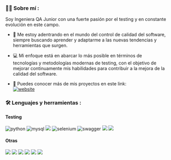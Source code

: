 ### :woman_technologist: Sobre mí :
Soy Ingeniera QA Junior con una fuerte pasión por el testing y en constante evolución en este campo.

* :seedling: Me estoy adentrando en el mundo del control de calidad del software, siempre buscando aprender y adaptarme a las nuevas tendencias y herramientas que surgen.

* :computer: Mi enfoque está en abarcar lo más posible en términos de tecnologías y metodologías modernas de testing, con el objetivo de mejorar continuamente mis habilidades para contribuir a la mejora de la calidad del software.
  
* :blue_book: Puedes conocer más de mis proyectos en este link:  
  [![website](https://img.shields.io/badge/website-000000?style=for-the-badge&logo=Portfolio.me&logoColor=white)](https://petal-apogee-9bb.notion.site/Portfolio-QA-Engineer-Ayl-n-Aldana-18101cb63d2480d2842cebb2438cf5a0)


### :hammer_and_wrench: Lenguajes y herramientas :
#### Testing
<div id="header" align="left">
    <img decoding="async" src="https://img.shields.io/badge/Python-FFD43B?style=for-the-badge&logo=python&logoColor=blue" alt="python"/>
  </a>
    <img decoding="async" src="https://img.shields.io/badge/MySQL-6DB33F?style=for-the-badge&logo=mysql&logoColor=white" alt="mysql"/>
  </a>
 <img decoding="async" src="https://img.shields.io/badge/Postman-FF6C37?style=for-the-badge&logo=Postman&logoColor=white"/>
  </a>
 <img decoding="async" src="https://img.shields.io/badge/Selenium-43B02A?style=for-the-badge&logo=Selenium&logoColor=white" alt="selenium"/>
  </a>
  <img decoding="async" src="https://img.shields.io/badge/Swagger-85EA2D?style=for-the-badge&logo=Swagger&logoColor=white" alt="swagger"/>
  </a>
  <img decoding="async" src="https://img.shields.io/badge/Jira-0052CC?style=for-the-badge&logo=Jira&logoColor=white"/>
  </a>
  <img decoding="async" src="https://img.shields.io/badge/Android_Studio-3DDC84?style=for-the-badge&logo=android-studio&logoColor=white"/>
  </a>

</div>

#### Otras
<div id="header" align="left">
    <img decoding="async" src="https://img.shields.io/badge/MongoDB-4EA94B?style=for-the-badge&logo=mongodb&logoColor=white"/>
  </a>
    <img decoding="async" src="https://img.shields.io/badge/microsoft%20azure-0089D6?style=for-the-badge&logo=microsoft-azure&logoColor=white"/>
  </a>
 <img decoding="async" src="https://img.shields.io/badge/HTML5-E34F26?style=for-the-badge&logo=html5&logoColor=white"/>
  </a>
 <img decoding="async" src="https://img.shields.io/badge/JavaScript-323330?style=for-the-badge&logo=javascript&logoColor=F7DF1E"/>
  </a>
  <img decoding="async" src="https://img.shields.io/badge/React-20232A?style=for-the-badge&logo=react&logoColor=61DAFB"/>
  </a>
  <img decoding="async" src="https://img.shields.io/badge/Material%20UI-007FFF?style=for-the-badge&logo=mui&logoColor=white"/>
  </a>

</div>

